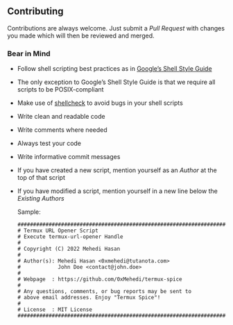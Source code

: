 <!-- cspell:words Mehedi Hasan posix shellcheck termux -->

<!-- markdownlint-disable MD041 -->

## Contributing

Contributions are always welcome.
Just submit a _Pull Request_ with changes you made which will then be reviewed and merged.

### Bear in Mind

- Follow shell scripting best practices as in [Google’s Shell Style Guide](https://google.github.io/styleguide/shellguide.html)

- The only exception to Google’s Shell Style Guide is that we require all scripts to be POSIX-compliant

- Make use of [shellcheck](https://www.shellcheck.net/) to avoid bugs in your shell scripts

- Write clean and readable code

- Write comments where needed

- Always test your code

- Write informative commit messages

- If you have created a new script, mention yourself as an _Author_ at the top of that script

- If you have modified a script, mention yourself in a new line below the _Existing Authors_

  Sample:

  ```plaintext
  ######################################################################
  # Termux URL Opener Script
  # Execute termux-url-opener Handle
  #
  # Copyright (C) 2022 Mehedi Hasan
  #
  # Author(s): Mehedi Hasan <0xmehedi@tutanota.com>
  #            John Doe <contact@john.doe>
  #
  # Webpage  : https://github.com/0xMehedi/termux-spice
  #
  # Any questions, comments, or bug reports may be sent to
  # above email addresses. Enjoy "Termux Spice"!
  #
  # License  : MIT License
  ######################################################################
  ```
